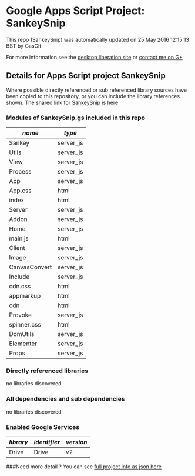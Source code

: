 # Google Apps Script Project: SankeySnip
This repo (SankeySnip) was automatically updated on 25 May 2016 12:15:13 BST by GasGit

For more information see the [desktop liberation site](http://ramblings.mcpher.com/Home/excelquirks/drivesdk/gettinggithubready "desktop liberation") or [contact me on G+](https://plus.google.com/+BruceMcpherson "Bruce McPherson - GDE")
## Details for Apps Script project SankeySnip
Where possible directly referenced or sub referenced library sources have been copied to this repository, or you can include the library references shown. 
The shared link for [SankeySnip is here](https://script.google.com/d/1-a_HFFFKTuDSYWgSQ5mAJQ4VQ7oQo1OM06oHBn_mGATt5KAajwIULzFd/edit?usp=sharing "open in the GAS IDE")

### Modules of SankeySnip.gs included in this repo
*name*|*type*
--- | --- 
Sankey| server_js
Utils| server_js
View| server_js
Process| server_js
App| server_js
App.css| html
index| html
Server| server_js
Addon| server_js
Home| server_js
main.js| html
Client| server_js
Image| server_js
CanvasConvert| server_js
Include| server_js
cdn.css| html
appmarkup| html
cdn| html
Provoke| server_js
spinner.css| html
DomUtils| server_js
Elementer| server_js
Props| server_js
### Directly referenced libraries
no libraries discovered
### All dependencies and sub dependencies
no libraries discovered
### Enabled Google Services
*library*|*identifier*|*version*
--- | --- | --- 
Drive| Drive|v2
###Need more detail ?
You can see [full project info as json here](info.json)
